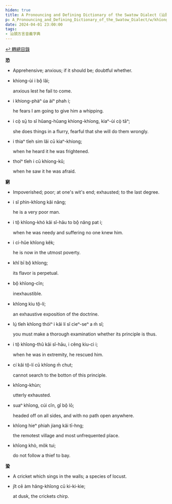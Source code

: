 ```yaml
---
hiden: true
title: A Pronouncing and Defining Dictionary of the Swatow Dialect (汕頭方言音義字典) / khíong
p: A_Pronouncing_and_Defining_Dictionary_of_the_Swatow_Dialect/w/khíong
date: 2024-04-01 23:00:00
tags: 
- 汕頭方言音義字典
---
```


[↩️ 轉總目錄](/A_Pronouncing_and_Defining_Dictionary_of_the_Swatow_Dialect)


**恐**
- Apprehensive; anxious; if it should be; doubtful whether.

- khíong-ùi i bô̤ lâi;

  anxious lest he fail to come.

- i khíong-phàⁿ úa àiⁿ phah i;

  he fears I am going to give him a whipping.

- i cò̤ sṳ̄ to sĭ hûang-hûang khíong-khíong, kiaⁿ-ùi cò̤ tāⁿ;

  she does things in a flurry, fearful that she will do them wrongly.

- i thiaⁿ tîeh sim lăi cū kiaⁿ-khíong;

  when he heard it he was frightened.

- thoíⁿ tîeh i cū khíong-kŭ;

  when he saw it he was afraid.

**窮**
- Impoverished; poor; at one's wit's end; exhausted; to the last degree.

- i sĭ phìn-khîong kâi nâng;

  he is a very poor man.

- i tŏ̤ khîong-khó kâi sî-hāu to bô̤ nâng pat i;

  when he was needy and suffering no one knew him.

- i cí-hûe khîong kêk;

  he is now in the utmost poverty.

- khî bī bô̤ khîong;

  its flavor is perpetual.

- bô̤ khîong-cĭn;

  inexhaustible.

- khîong kìu tŏ̤-lí;

  an exhaustive exposition of the doctrine.

- lṳ́ tîeh khîong thóiⁿ i kâi lí sĭ cìeⁿ-seⁿ a m̄ sĭ;

  you must make a thorough examination whether its principle is thus.

- i tŏ̤ khîong-thû kâi sî-hāu, i cêng kìu-cì i;

  when he was in extremity, he rescued him.

- cí kâi tŏ̤-lí cū khîong m̄ chut;

  cannot search to the botton of this principle.

- khîong-khùn;

  utterly exhausted.

- suaⁿ khîong, cúi cĭn, gî bô̤ lō;

  headed off on all sides, and with no path open anywhere.

- khîong hieⁿ phiah jíang kâi tī-hng;

  the remotest village and most unfrequented place.

- khîong khò, môk tui;

  do not follow a thief to bay.

**蛩**
- A cricket which sings in the walls; a species of locust.

- jît cē àm hâng-khîong cū ki-ki-kìe;

  at dusk, the crickets chirp.